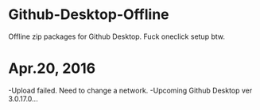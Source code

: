 # Github-Desktop-Offline
Offline zip packages for Github Desktop. Fuck oneclick setup btw.

# Apr.20, 2016
-Upload failed. Need to change a network.
-Upcoming Github Desktop ver 3.0.17.0...
